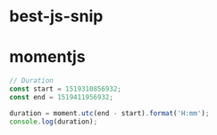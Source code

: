 # best-js-snip






# momentjs
``` javascript
// Duration 
const start = 1519310856932;
const end = 1519411956932;

duration = moment.utc(end - start).format('H:mm');
console.log(duration);
```

